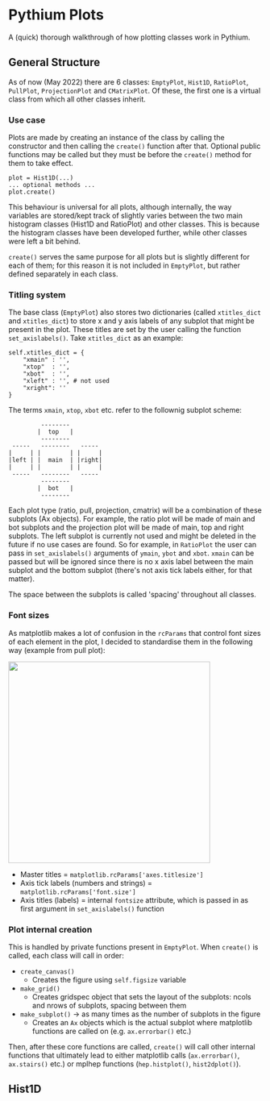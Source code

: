 # Pythium Plots

A (quick) thorough walkthrough of how plotting classes work in Pythium.

## General Structure

As of now (May 2022) there are 6 classes: `EmptyPlot`, `Hist1D`, `RatioPlot`, `PullPlot`, `ProjectionPlot` and `CMatrixPlot`. Of these, the first one is a virtual class from which all other classes inherit.

### Use case

Plots are made by creating an instance of the class by calling the constructor and then calling the `create()` function after that. Optional public functions may be called but they must be before the `create()` method for them to take effect.

    plot = Hist1D(...)
    ... optional methods ...
    plot.create()

This behaviour is universal for all plots, although internally, the way variables are stored/kept track of slightly varies between the two main histogram classes (Hist1D and RatioPlot) and other classes. This is because the histogram classes have been developed further, while other classes were left a bit behind.

`create()` serves the same purpose for all plots but is slightly different for each of them; for this reason it is not included in `EmptyPlot`, but rather defined separately in each class.

### Titling system

The base class (`EmptyPlot`) also stores two dictionaries (called `xtitles_dict` and `xtitles_dict`) to store x and y axis labels of any subplot that might be present in the plot. These titles are set by the user calling the function `set_axislabels()`. Take `xtitles_dict` as an example:

    self.xtitles_dict = {
        "xmain" : '',
        "xtop"  : '',
        "xbot"  : '',
        "xleft" : '', # not used
        "xright": ''
    }

The terms `xmain`, `xtop`, `xbot` etc. refer to the follownig subplot scheme:

             -------- 
            |  top   |
             --------        
     -----   --------   -----
    |     | |        | |     |
    |left | |  main  | |right|
    |     | |        | |     |
     -----   --------   -----
             -------- 
            |  bot   |
             --------

Each plot type (ratio, pull, projection, cmatrix) will be a combination of these subplots (Ax objects). For example, the ratio plot will be made of main and bot subplots and the projection plot will be made of main, top and right subplots. The left subplot is currently not used and might be deleted in the future if no use cases are found. So for example, in `RatioPlot` the user can pass in `set_axislabels()` arguments of `ymain`, `ybot` and `xbot`. `xmain` can be passed but will be ignored since there is no x axis label between the main subplot and the bottom subplot (there's not axis tick labels either, for that matter).

The space between the subplots is called 'spacing' throughout all classes.

### Font sizes

As matplotlib makes a lot of confusion in the `rcParams` that control font sizes of each element in the plot, I decided to standardise them in the following way (example from pull plot):

<img src="https://user-images.githubusercontent.com/91688435/156620566-67d09e8d-0773-4a98-9be0-a6571027a2ca.png" width="400"/>

* Master titles = `matplotlib.rcParams['axes.titlesize']`
* Axis tick labels (numbers and strings) = `matplotlib.rcParams['font.size']`
* Axis titles (labels) = internal `fontsize` attribute, which is passed in as first argument in `set_axislabels()` function

### Plot internal creation

This is handled by private functions present in `EmptyPlot`. When `create()` is called, each class will call in order:
* `create_canvas()`
  - Creates the figure using `self.figsize` variable
* `make_grid()`
  - Creates gridspec object that sets the layout of the subplots: ncols and nrows of subplots, spacing between them
* `make_subplot()` -> as many times as the number of subplots in the figure
  - Creates an `Ax` objects which is the actual subplot where matplotlib functions are called on (e.g. `ax.errorbar()` etc.)

Then, after these core functions are called, `create()` will call other internal functions that ultimately lead to either matplotlib calls (`ax.errorbar()`, `ax.stairs()` etc.) or mplhep functions (`hep.histplot()`, `hist2dplot()`).

## Hist1D

